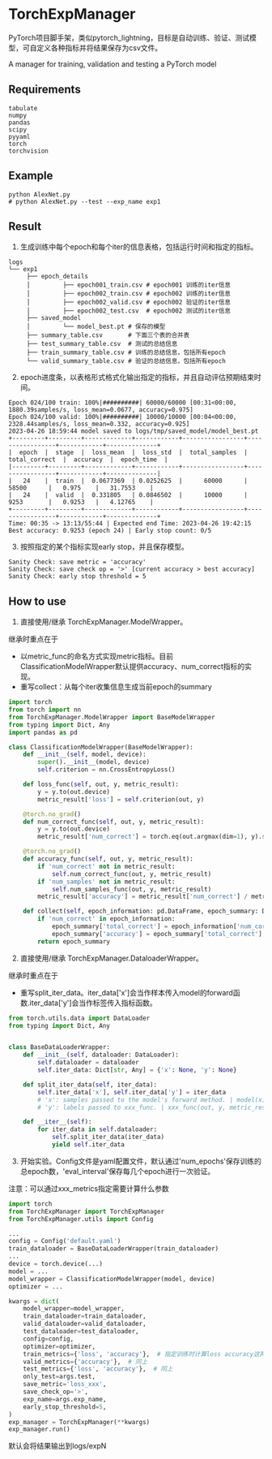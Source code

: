 # TorchExpManager

PyTorch项目脚手架，类似pytorch_lightning，目标是自动训练、验证、测试模型，可自定义各种指标并将结果保存为csv文件。

A manager for training, validation and testing a PyTorch model

## Requirements

```
tabulate
numpy
pandas
scipy
pyyaml
torch
torchvision
```

## Example

```shell
python AlexNet.py
# python AlexNet.py --test --exp_name exp1
```

## Result
1. 生成训练中每个epoch和每个iter的信息表格，包括运行时间和指定的指标。
```
logs
└── exp1
     ├── epoch_details
     │         ├── epoch001_train.csv # epoch001 训练的iter信息
     │         ├── epoch002_train.csv # epoch002 训练的iter信息
     │         ├── epoch002_valid.csv # epoch002 验证的iter信息
     │         ├── epoch002_test.csv  # epoch002 测试的iter信息
     ├── saved_model
     │         └── model_best.pt # 保存的模型
     ├── summary_table.csv       # 下面三个表的合并表
     ├── test_summary_table.csv  # 测试的总结信息
     ├── train_summary_table.csv # 训练的总结信息，包括所有epoch
     └── valid_summary_table.csv # 验证的总结信息，包括所有epoch
```
2. epoch进度条，以表格形式格式化输出指定的指标，并且自动评估预期结束时间。
```
Epoch 024/100 train: 100%|##########| 60000/60000 [00:31<00:00, 1880.39samples/s, loss_mean=0.0677, accuracy=0.975]
Epoch 024/100 valid: 100%|##########| 10000/10000 [00:04<00:00, 2328.44samples/s, loss_mean=0.332, accuracy=0.925]
2023-04-26 18:59:44 model saved to logs/tmp/saved_model/model_best.pt
+---------+---------+-------------+------------+-----------------+-----------------+------------+--------------+
|  epoch  |  stage  |  loss_mean  |  loss_std  |  total_samples  |  total_correct  |  accuracy  |  epoch_time  |
|---------+---------+-------------+------------+-----------------+-----------------+------------+--------------|
|   24    |  train  |  0.0677369  | 0.0252625  |      60000      |      58500      |   0.975    |   31.7553    |
|   24    |  valid  |  0.331805   | 0.0846502  |      10000      |      9253       |   0.9253   |   4.12765    |
+---------+---------+-------------+------------+-----------------+-----------------+------------+--------------+
Time: 00:35 -> 13:13/55:44 | Expected end Time: 2023-04-26 19:42:15
Best accuracy: 0.9253 (epoch 24) | Early stop count: 0/5
```
3. 按照指定的某个指标实现early stop，并且保存模型。
```
Sanity Check: save metric = 'accuracy'
Sanity Check: save check op = '>' [current accuracy > best accuracy]
Sanity Check: early stop threshold = 5
```

## How to use

1. 直接使用/继承 TorchExpManager.ModelWrapper。

继承时重点在于
   
- 以metric_func的命名方式实现metric指标。目前ClassificationModelWrapper默认提供accuracy、num_correct指标的实现。
- 重写collect：从每个iter收集信息生成当前epoch的summary

```python
import torch
from torch import nn
from TorchExpManager.ModelWrapper import BaseModelWrapper
from typing import Dict, Any
import pandas as pd

class ClassificationModelWrapper(BaseModelWrapper):
    def __init__(self, model, device):
        super().__init__(model, device)
        self.criterion = nn.CrossEntropyLoss()

    def loss_func(self, out, y, metric_result):
        y = y.to(out.device)
        metric_result['loss'] = self.criterion(out, y)

    @torch.no_grad()
    def num_correct_func(self, out, y, metric_result):
        y = y.to(out.device)
        metric_result['num_correct'] = torch.eq(out.argmax(dim=1), y).sum()

    @torch.no_grad()
    def accuracy_func(self, out, y, metric_result):
        if 'num_correct' not in metric_result:
            self.num_correct_func(out, y, metric_result)
        if 'num_samples' not in metric_result:
            self.num_samples_func(out, y, metric_result)
        metric_result['accuracy'] = metric_result['num_correct'] / metric_result['num_samples']

    def collect(self, epoch_information: pd.DataFrame, epoch_summary: Dict[str, Any]) -> Dict[str, Any]:
        if 'num_correct' in epoch_information:
            epoch_summary['total_correct'] = epoch_information['num_correct'].sum()
            epoch_summary['accuracy'] = epoch_summary['total_correct'] / epoch_summary['total_samples']
        return epoch_summary
```

2. 直接使用/继承 TorchExpManager.DataloaderWrapper。

继承时重点在于
- 重写split_iter_data。iter_data['x']会当作样本传入model的forward函数.iter_data['y']会当作标签传入指标函数。

```python
from torch.utils.data import DataLoader
from typing import Dict, Any


class BaseDataLoaderWrapper:
    def __init__(self, dataloader: DataLoader):
        self.dataloader = dataloader
        self.iter_data: Dict[str, Any] = {'x': None, 'y': None}

    def split_iter_data(self, iter_data):
        self.iter_data['x'], self.iter_data['y'] = iter_data
        # 'x': samples passed to the model's forward method. | model(x)
        # 'y': labels passed to xxx_func. | xxx_func(out, y, metric_result)

    def __iter__(self):
        for iter_data in self.dataloader:
            self.split_iter_data(iter_data)
            yield self.iter_data
```

3. 开始实验。Config文件是yaml配置文件，默认通过'num_epochs'保存训练的总epoch数，'eval_interval'保存每几个epoch进行一次验证。

注意：可以通过xxx_metrics指定需要计算什么参数

```python
import torch
from TorchExpManager import TorchExpManager
from TorchExpManager.utils import Config

...
config = Config('default.yaml')
train_dataloader = BaseDataLoaderWrapper(train_dataloader)
...
device = torch.device(...)
model = ...
model_wrapper = ClassificationModelWrapper(model, device)
optimizer = ...

kwargs = dict(
    model_wrapper=model_wrapper,
    train_dataloader=train_dataloader,
    valid_dataloader=valid_dataloader,
    test_dataloader=test_dataloader,
    config=config,
    optimizer=optimizer,
    train_metrics={'loss', 'accuracy'},  # 指定训练时计算loss accuracy这两个指标
    valid_metrics={'accuracy'},  # 同上
    test_metrics={'loss', 'accuracy'},  # 同上
    only_test=args.test,
    save_metric='loss_xxx',
    save_check_op='>',
    exp_name=args.exp_name,
    early_stop_threshold=5,
)
exp_manager = TorchExpManager(**kwargs)
exp_manager.run()
```

默认会将结果输出到logs/expN